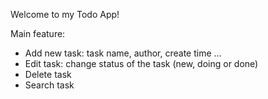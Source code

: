 Welcome to my Todo App!

Main feature:
- Add new task: task name, author, create time ...
- Edit task: change status of the task (new, doing or done)
- Delete task
- Search task